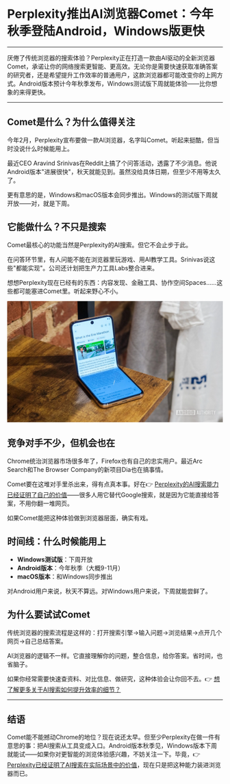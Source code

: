 # Perplexity推出AI浏览器Comet：今年秋季登陆Android，Windows版更快

---

厌倦了传统浏览器的搜索体验？Perplexity正在打造一款由AI驱动的全新浏览器Comet，承诺让你的网络搜索更智能、更高效。无论你是需要快速获取准确答案的研究者，还是希望提升工作效率的普通用户，这款浏览器都可能改变你的上网方式。Android版本预计今年秋季发布，Windows测试版下周就能体验——比你想象的来得更快。

---

## Comet是什么？为什么值得关注

今年2月，Perplexity宣布要做一款AI浏览器，名字叫Comet。听起来挺酷，但当时没说什么时候能用上。

最近CEO Aravind Srinivas在Reddit上搞了个问答活动，透露了不少消息。他说Android版本"进展很快"，秋天就能见到。虽然没给具体日期，但至少不用等太久了。

更有意思的是，Windows和macOS版本会同步推出。Windows的测试版下周就开放——对，就是下周。

## 它能做什么？不只是搜索

Comet最核心的功能当然是Perplexity的AI搜索。但它不会止步于此。

在问答环节里，有人问能不能在浏览器里玩游戏、用AI教学工具。Srinivas说这些"都能实现"。公司还计划把生产力工具Labs整合进来。

想想Perplexity现在已经有的东西：内容发现、金融工具、协作空间Spaces……这些都可能塞进Comet里。听起来野心不小。

![Perplexity在摩托罗拉Razr Ultra上的界面展示](image/73192479.webp)

## 竞争对手不少，但机会也在

Chrome统治浏览器市场很多年了，Firefox也有自己的忠实用户。最近Arc Search和The Browser Company的新项目Dia也在搞事情。

Comet要在这堆对手里杀出来，得有点真本事。好在👉 [Perplexity的AI搜索能力已经证明了自己的价值](https://pplx.ai/ixkwood69619635)——很多人用它替代Google搜索，就是因为它能直接给答案，不用你翻一堆网页。

如果Comet能把这种体验做到浏览器层面，确实有戏。

## 时间线：什么时候能用上

- **Windows测试版**：下周开放
- **Android版本**：今年秋季（大概9-11月）
- **macOS版本**：和Windows同步推出

对Android用户来说，秋天不算远。对Windows用户来说，下周就能尝鲜了。

## 为什么要试试Comet

传统浏览器的搜索流程是这样的：打开搜索引擎→输入问题→浏览结果→点开几个网页→自己总结答案。

AI浏览器的逻辑不一样。它直接理解你的问题，整合信息，给你答案。省时间，也省脑子。

如果你经常需要快速查资料、对比信息、做研究，这种体验会让你回不去。👉 [想了解更多关于AI搜索如何提升效率的细节？](https://pplx.ai/ixkwood69619635)

---

## 结语

Comet能不能撼动Chrome的地位？现在说还太早。但至少Perplexity在做一件有意思的事：把AI搜索从工具变成入口。Android版本秋季见，Windows版本下周就能试——如果你对更智能的浏览体验感兴趣，不妨关注一下。毕竟，👉 [Perplexity已经证明了AI搜索在实际场景中的价值](https://pplx.ai/ixkwood69619635)，现在只是把这种能力装进浏览器而已。
